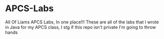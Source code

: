 # APCS-Labs
All Of Liams APCS Labs, In one place!!!
These are all of the labs that I wrote in Java for my APCS class, I stg if this repo isn't private I'm going to throw hands
